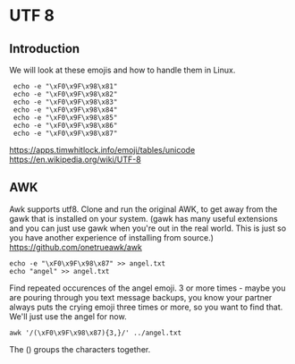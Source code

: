 # UTF 8

## Introduction

We will look at these emojis and how to handle them in Linux.

```
 echo -e "\xF0\x9F\x98\x81"
 echo -e "\xF0\x9F\x98\x82"
 echo -e "\xF0\x9F\x98\x83"
 echo -e "\xF0\x9F\x98\x84"
 echo -e "\xF0\x9F\x98\x85"
 echo -e "\xF0\x9F\x98\x86"
 echo -e "\xF0\x9F\x98\x87"
```

https://apps.timwhitlock.info/emoji/tables/unicode
https://en.wikipedia.org/wiki/UTF-8


## AWK

Awk supports utf8. Clone and run the original AWK, to get away from the gawk that is installed on your system.
(gawk has many useful extensions and you can just use gawk when you're out in the real world. This is just so you have another experience
of installing from source.)
https://github.com/onetrueawk/awk


``` 
echo -e "\xF0\x9F\x98\x87" >> angel.txt
echo "angel" >> angel.txt
```

Find repeated occurences of the angel emoji. 3 or more times - maybe you are pouring through you text message backups, you know your partner
always puts the crying emoji three times or more, so you want to find that. We'll just use the angel for now.

```
awk '/(\xF0\x9F\x98\x87){3,}/' ../angel.txt 
```

The () groups the characters together.
